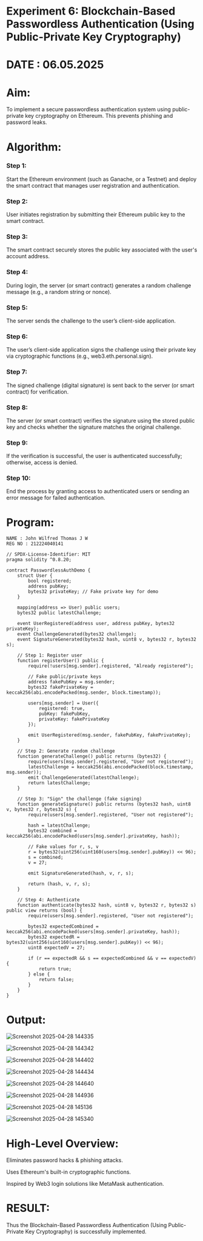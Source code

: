 # Experiment 6: Blockchain-Based Passwordless Authentication (Using Public-Private Key Cryptography)
# DATE : 06.05.2025
# Aim:
To implement a secure passwordless authentication system using public-private key cryptography on Ethereum. This prevents phishing and password leaks.

# Algorithm:
### Step 1:
Start the Ethereum environment (such as Ganache, or a Testnet) and deploy the smart contract that manages user registration and authentication.

### Step 2:
User initiates registration by submitting their Ethereum public key to the smart contract.

### Step 3:
The smart contract securely stores the public key associated with the user's account address.

### Step 4:
During login, the server (or smart contract) generates a random challenge message (e.g., a random string or nonce).

### Step 5:
The server sends the challenge to the user’s client-side application.

### Step 6:
The user’s client-side application signs the challenge using their private key via cryptographic functions (e.g., web3.eth.personal.sign).

### Step 7:
The signed challenge (digital signature) is sent back to the server (or smart contract) for verification.

### Step 8:
The server (or smart contract) verifies the signature using the stored public key and checks whether the signature matches the original challenge.

### Step 9:
If the verification is successful, the user is authenticated successfully; otherwise, access is denied.

### Step 10:
End the process by granting access to authenticated users or sending an error message for failed authentication.


# Program:
```
NAME : John Wilfred Thomas J W 
REG NO : 212224040141

// SPDX-License-Identifier: MIT
pragma solidity ^0.8.20;

contract PasswordlessAuthDemo {
    struct User {
        bool registered;
        address pubKey;
        bytes32 privateKey; // Fake private key for demo
    }

    mapping(address => User) public users;
    bytes32 public latestChallenge;

    event UserRegistered(address user, address pubKey, bytes32 privateKey);
    event ChallengeGenerated(bytes32 challenge);
    event SignatureGenerated(bytes32 hash, uint8 v, bytes32 r, bytes32 s);

    // Step 1: Register user
    function registerUser() public {
        require(!users[msg.sender].registered, "Already registered");

        // Fake public/private keys
        address fakePubKey = msg.sender;
        bytes32 fakePrivateKey = keccak256(abi.encodePacked(msg.sender, block.timestamp));

        users[msg.sender] = User({
            registered: true,
            pubKey: fakePubKey,
            privateKey: fakePrivateKey
        });

        emit UserRegistered(msg.sender, fakePubKey, fakePrivateKey);
    }

    // Step 2: Generate random challenge
    function generateChallenge() public returns (bytes32) {
        require(users[msg.sender].registered, "User not registered");
        latestChallenge = keccak256(abi.encodePacked(block.timestamp, msg.sender));
        emit ChallengeGenerated(latestChallenge);
        return latestChallenge;
    }

    // Step 3: "Sign" the challenge (fake signing)
    function generateSignature() public returns (bytes32 hash, uint8 v, bytes32 r, bytes32 s) {
        require(users[msg.sender].registered, "User not registered");
        
        hash = latestChallenge;
        bytes32 combined = keccak256(abi.encodePacked(users[msg.sender].privateKey, hash));
        
        // Fake values for r, s, v
        r = bytes32(uint256(uint160(users[msg.sender].pubKey)) << 96);
        s = combined;
        v = 27;

        emit SignatureGenerated(hash, v, r, s);

        return (hash, v, r, s);
    }

    // Step 4: Authenticate
    function authenticate(bytes32 hash, uint8 v, bytes32 r, bytes32 s) public view returns (bool) {
        require(users[msg.sender].registered, "User not registered");

        bytes32 expectedCombined = keccak256(abi.encodePacked(users[msg.sender].privateKey, hash));
        bytes32 expectedR = bytes32(uint256(uint160(users[msg.sender].pubKey)) << 96);
        uint8 expectedV = 27;

        if (r == expectedR && s == expectedCombined && v == expectedV) {
            return true;
        } else {
            return false;
        }
    }
}
```

# Output:
![Screenshot 2025-04-28 144335](https://github.com/user-attachments/assets/560d0b88-d6be-450e-a859-9216ba59e4ca)

![Screenshot 2025-04-28 144342](https://github.com/user-attachments/assets/9a427e70-2a91-4d92-aa60-470b0e496eb9)

![Screenshot 2025-04-28 144402](https://github.com/user-attachments/assets/04846da9-7305-4026-96ba-b6c4505c2954)

![Screenshot 2025-04-28 144434](https://github.com/user-attachments/assets/c1ffef73-cc59-4a47-8471-82909d0738db)

![Screenshot 2025-04-28 144640](https://github.com/user-attachments/assets/9bc4fbdf-bf63-4ffd-a840-71e388250ea3)

![Screenshot 2025-04-28 144936](https://github.com/user-attachments/assets/94e1c084-097d-4bb7-a1c3-937af9580583)

![Screenshot 2025-04-28 145136](https://github.com/user-attachments/assets/82cd3566-3d5d-4600-929d-086092ceb17a)

![Screenshot 2025-04-28 145340](https://github.com/user-attachments/assets/6be82840-e44f-46d1-8ea5-0f7627bf79b6)

# High-Level Overview:
Eliminates password hacks & phishing attacks.


Uses Ethereum's built-in cryptographic functions.


Inspired by Web3 login solutions like MetaMask authentication.

# RESULT: 
Thus the Blockchain-Based Passwordless Authentication (Using Public-Private Key Cryptography) is successfully implemented.
